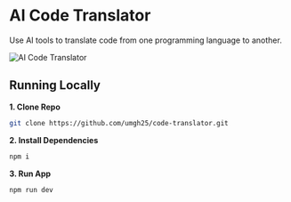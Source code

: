 # AI Code Translator

Use AI tools to translate code from one programming language to another.

![AI Code Translator](./public/screenshot.png)

## Running Locally

**1. Clone Repo**

```bash
git clone https://github.com/umgh25/code-translator.git
```

**2. Install Dependencies**

```bash
npm i
```

**3. Run App**

```bash
npm run dev
```
